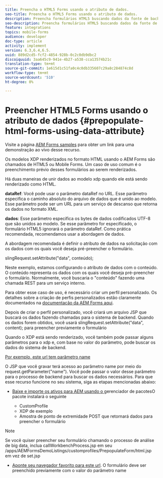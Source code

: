 ```yaml
---
title: Preencha o HTML5 Forms usando o atributo de dados.
seo-title: Preencha o HTML5 Forms usando o atributo de dados.
description: Preencha formulários HTML5 buscando dados da fonte de backend.
seo-description: Preencha formulários HTML5 buscando dados da fonte de backend.
feature: integrations
topics: mobile-forms
audience: developer
doc-type: article
activity: implement
version: 6.3,6.4,6.5.
uuid: 889d2cd5-fcf2-4854-928b-0c2c0db9dbc2
discoiquuid: 3aa645c9-941e-4b27-a538-cca13574b21c
translation-type: tm+mt
source-git-commit: 1e615d1c51fa0c4c0db335607c29a8c284874c8d
workflow-type: tm+mt
source-wordcount: '510'
ht-degree: 0%

---
```



# Preencher HTML5 Forms usando o atributo de dados {#prepopulate-html-forms-using-data-attribute}

Visite a página [AEM Forms samples](https://forms.enablementadobe.com/content/samples/samples.html?query=0) para obter um link para uma demonstração ao vivo desse recurso.

Os modelos XDP renderizados no formato HTML usando o AEM Forms são chamados de HTML5 ou Mobile Forms. Um caso de uso comum é o preenchimento prévio desses formulários ao serem renderizados.

Há duas maneiras de unir dados ao modelo xdp quando ele está sendo renderizado como HTML.

**dataRef**: Você pode usar o parâmetro dataRef no URL. Esse parâmetro especifica o caminho absoluto do arquivo de dados que é unido ao modelo. Esse parâmetro pode ser um URL para um serviço de descanso que retorna os dados no formato XML.

**dados**: Esse parâmetro especifica os bytes de dados codificados UTF-8 que são unidos ao modelo. Se esse parâmetro for especificado, o formulário HTML5 ignorará o parâmetro dataRef. Como prática recomendada, recomendamos usar a abordagem de dados.

A abordagem recomendada é definir o atributo de dados na solicitação com os dados com os quais você deseja pré-preencher o formulário.

slingRequest.setAttribute(&quot;data&quot;, conteúdo);

Neste exemplo, estamos configurando o atributo de dados com o conteúdo. O conteúdo representa os dados com os quais você deseja pré-preencher o formulário. Normalmente, você buscaria o &quot;conteúdo&quot; fazendo uma chamada REST para um serviço interno.

Para obter esse caso de uso, é necessário criar um perfil personalizado. Os detalhes sobre a criação de perfis personalizados estão claramente documentados na [documentação da AEM Forms aqui](https://helpx.adobe.com/aem-forms/6/html5-forms/custom-profile.html).

Depois de criar o perfil personalizado, você criará um arquivo JSP que buscará os dados fazendo chamadas para o sistema de backend. Quando os dados forem obtidos, você usará slingRequest.setAttribute(&quot;data&quot;, content); para preencher previamente o formulário

Quando o XDP está sendo renderizado, você também pode passar alguns parâmetros para o xdp e, com base no valor do parâmetro, pode buscar os dados do sistema de backend.

[Por exemplo, este url tem parâmetro name](http://localhost:4502/content/dam/formsanddocuments/PrepopulateMobileForm.xdp/jcr:content?name=john)

O JSP que você gravar terá acesso ao parâmetro name por meio do request.getParameter(&quot;name&quot;). Você pode passar o valor desse parâmetro para o processo de backend para buscar os dados necessários.
Para que esse recurso funcione no seu sistema, siga as etapas mencionadas abaixo:

* [Baixe e importe os ativos para AEM usando o ](assets/prepopulatemobileform.zip)
gerenciador de pacotesO pacote instalará o seguinte

   * CustomProfile
   * XDP de exemplo
   * Amostra de ponto de extremidade POST que retornará dados para preencher o formulário

>[!NOTE]
>
>Se você quiser preencher seu formulário chamando o processo de análise de big data, inclua callWorkbenchProcess.jsp em seu /apps/AEMFormsDemoListings/customprofiles/PrepopulateForm/html.jsp em vez de set.jsp

* [Aponte seu navegador favorito para este url](http://localhost:4502/content/dam/formsanddocuments/PrepopulateMobileForm.xdp/jcr:content?name=Adobe%20Systems). O formulário deve ser preenchido previamente com o valor do parâmetro name
